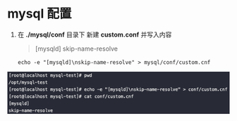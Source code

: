 # mysql 配置

1. 在 **./mysql/conf** 目录下 新建  **custom.conf** 并写入内容

   > [mysqld]
   > skip-name-resolve

   ```shell
   echo -e "[mysqld]\nskip-name-resolve" > mysql/conf/custom.cnf
   ```


![image-20230303105831436](readme/img/image-20230303105831436.png)